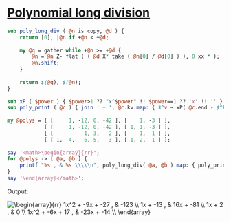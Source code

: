 [1]: http://rosettacode.org/wiki/Polynomial_long_division

# [Polynomial long division][1]

```perl
sub poly_long_div ( @n is copy, @d ) {
    return [0], |@n if +@n < +@d;
 
    my @q = gather while +@n >= +@d {
        @n = @n Z- flat ( ( @d X* take ( @n[0] / @d[0] ) ), 0 xx * );
        @n.shift;
    }
 
    return $(@q), $(@n);
}
 
sub xP ( $power ) { $power>1 ?? "x^$power" !! $power==1 ?? 'x' !! '' }
sub poly_print ( @c ) { join ' + ', @c.kv.map: { $^v ~ xP( @c.end - $^k ) } }
 
my @polys = [ [     1, -12, 0, -42 ], [    1, -3 ] ],
            [ [     1, -12, 0, -42 ], [ 1, 1, -3 ] ],
            [ [          1, 3,   2 ], [    1,  1 ] ],
            [ [ 1, -4,   6, 5,   3 ], [ 1, 2,  1 ] ];
 
say '<math>\begin{array}{rr}';
for @polys -> [ @a, @b ] {
    printf "%s , & %s \\\\\n", poly_long_div( @a, @b ).map: { poly_print($_) };
}
say '\end{array}</math>';
```


Output:



<img class="tex" alt="\begin{array}{rr}&#10;1x^2 + -9x + -27 , &amp; -123 \\&#10;1x + -13 , &amp; 16x + -81 \\&#10;1x + 2 , &amp; 0 \\&#10;1x^2 + -6x + 17 , &amp; -23x + -14 \\&#10;\end{array}" src="/mw/images/math/e/6/2/e62d6847d74a8adada7d7ec5829eecac.png"/>